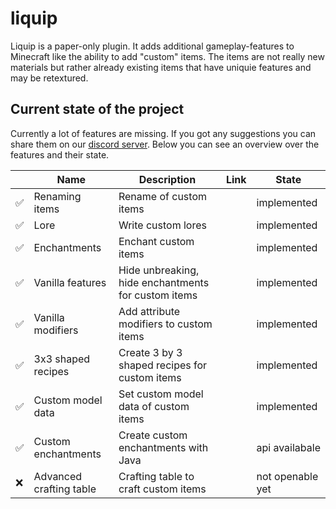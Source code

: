 # liquip
Liquip is a paper-only plugin. It adds additional gameplay-features to Minecraft like the ability to add "custom" items.
The items are not really new materials but rather already existing items that have uniquie features and may be retextured.

## Current state of the project
Currently a lot of features are missing. If you got any suggestions you can share them on our [discord server](https://discord.gg/WfzeWjBpeY).
Below you can see an overview over the features and their state.

||Name|Description|Link|State|
|-|---|-----------|----|-----|
|:white_check_mark:|Renaming items     |Rename of custom items||implemented|
|:white_check_mark:|Lore               |Write custom lores||implemented|
|:white_check_mark:|Enchantments       |Enchant custom items||implemented|
|:white_check_mark:|Vanilla features   |Hide unbreaking, hide enchantments for custom items||implemented|
|:white_check_mark:|Vanilla modifiers  |Add attribute modifiers to custom items||implemented|
|:white_check_mark:|3x3 shaped recipes |Create 3 by 3 shaped recipes for custom items||implemented|
|:white_check_mark:|Custom model data      |Set custom model data of custom items||implemented|
|:white_check_mark:|Custom enchantments|Create custom enchantments with Java||api availabale|
|:x:|Advanced crafting table|Crafting table to craft custom items||not openable yet|
